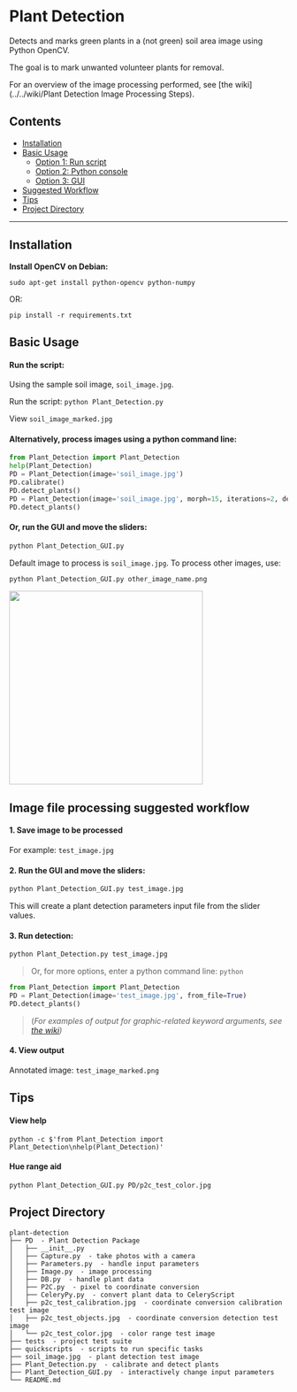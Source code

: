 # Plant Detection
Detects and marks green plants in a (not green) soil area image using Python OpenCV.

The goal is to mark unwanted volunteer plants for removal.

For an overview of the image processing performed, see [the wiki](../../wiki/Plant Detection Image Processing Steps).

## Contents
 * [Installation](#installation)
 * [Basic Usage](#basic-usage)
   * [Option 1: Run script](#run-the-script)
   * [Option 2: Python console](#alternatively-process-images-using-a-python-command-line)
   * [Option 3: GUI](#or-run-the-gui-and-move-the-sliders)
 * [Suggested Workflow](#image-file-processing-suggested-workflow)
 * [Tips](#tips)
 * [Project Directory](#project-directory)

---

## Installation

__Install OpenCV on Debian:__
```
sudo apt-get install python-opencv python-numpy
```
OR:
```
pip install -r requirements.txt
```

## Basic Usage

#### Run the script:

Using the sample soil image, `soil_image.jpg`.

Run the script: `python Plant_Detection.py`

View `soil_image_marked.jpg`

#### Alternatively, process images using a python command line:
```python
from Plant_Detection import Plant_Detection
help(Plant_Detection)
PD = Plant_Detection(image='soil_image.jpg')
PD.calibrate()
PD.detect_plants()
PD = Plant_Detection(image='soil_image.jpg', morph=15, iterations=2, debug=True)
PD.detect_plants()
```

#### Or, run the GUI and move the sliders:
```python
python Plant_Detection_GUI.py
```
Default image to process is `soil_image.jpg`. To process other images, use:
```python
python Plant_Detection_GUI.py other_image_name.png
```
<img src="https://cloud.githubusercontent.com/assets/12681652/15620382/b7f31dd6-240e-11e6-853f-356d1a90376e.png" width="350">
<!--![plant detection gui screenshot](https://cloud.githubusercontent.com/assets/12681652/15620382/b7f31dd6-240e-11e6-853f-356d1a90376e.png)-->

## Image file processing suggested workflow

#### 1. Save image to be processed
For example: `test_image.jpg`

#### 2. Run the GUI and move the sliders:
```python
python Plant_Detection_GUI.py test_image.jpg
```
This will create a plant detection parameters input file from the slider values.

#### 3. Run detection:
```python
python Plant_Detection.py test_image.jpg
```
>Or, for more options, enter a python command line: `python`
```python
from Plant_Detection import Plant_Detection
PD = Plant_Detection(image='test_image.jpg', from_file=True)
PD.detect_plants()
```
>(_For examples of output for graphic-related keyword arguments, see [the wiki](../../wiki/IO#graphics))_

#### 4. View output
Annotated image: `test_image_marked.png`

## Tips

#### View help
`python -c $'from Plant_Detection import Plant_Detection\nhelp(Plant_Detection)'`

#### Hue range aid
`python Plant_Detection_GUI.py PD/p2c_test_color.jpg`

## Project Directory

```
plant-detection
├── PD  - Plant Detection Package
│   ├── __init__.py
│   ├── Capture.py  - take photos with a camera
│   ├── Parameters.py  - handle input parameters
│   ├── Image.py  - image processing
│   ├── DB.py  - handle plant data
│   ├── P2C.py  - pixel to coordinate conversion
│   ├── CeleryPy.py  - convert plant data to CeleryScript
│   ├── p2c_test_calibration.jpg  - coordinate conversion calibration test image
│   ├── p2c_test_objects.jpg  - coordinate conversion detection test image
│   └── p2c_test_color.jpg  - color range test image
├── tests  - project test suite
├── quickscripts  - scripts to run specific tasks
├── soil_image.jpg  - plant detection test image
├── Plant_Detection.py  - calibrate and detect plants
├── Plant_Detection_GUI.py  - interactively change input parameters
└── README.md
```
